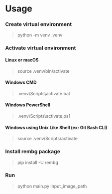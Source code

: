 # Usage

### Create virtual environment
> python -m venv .venv

### Activate virtual environment
#### Linux or macOS
> source .venv/bin/activate

#### Windows CMD
> .venv\Scripts\activate.bat

#### Windows PowerShell
> .venv\Scripts\activate.ps1

#### Windows using Unix Like Shell (ex: Git Bash CLI)
> source .venv/Scripts/activate

### Install rembg package
> pip install -U rembg

### Run
> python main.py input_image_path
